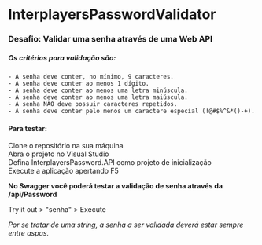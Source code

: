 # InterplayersPasswordValidator


### Desafio: Validar uma senha através de uma Web API

##### Os critérios para validação são:
    - A senha deve conter, no mínimo, 9 caracteres.
    - A senha deve conter ao menos 1 dígito.
    - A senha deve conter ao menos uma letra minúscula.
    - A senha deve conter ao menos uma letra maiúscula.
    - A senha NÃO deve possuir caracteres repetidos.
    - A senha deve conter pelo menos um caractere especial (!@#$%^&*()-+).
    
    
#### Para testar:
Clone o repositório na sua máquina</br>
Abra o projeto no Visual Studio</br>
Defina InterplayersPassword.API como projeto de inicialização</br>
Execute a aplicação apertando F5</br>


<b> No Swagger você poderá testar a validação de senha através da /api/Password</b></br>
<p>Try it out > "senha" > Execute</p>

*Por se tratar de uma string, a senha a ser validada deverá estar sempre entre aspas.* 

